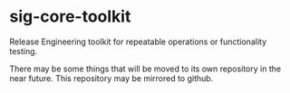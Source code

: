 sig-core-toolkit
================

Release Engineering toolkit for repeatable operations or functionality testing.

There may be some things that will be moved to its own repository in the near
future. This repository may be mirrored to github.
